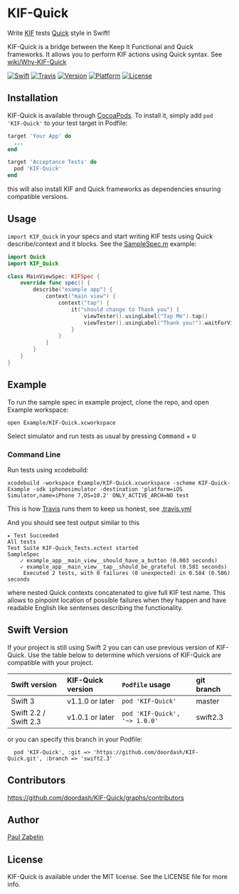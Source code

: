 # KIF-Quick
Write [KIF](https://github.com/kif-framework/KIF) tests [Quick](https://github.com/Quick/Quick) style in Swift!

KIF-Quick is a bridge between the Keep It Functional and Quick frameworks. It allows you to perform KIF actions using Quick syntax. See [wiki/Why-KIF-Quick](https://github.com/doordash/KIF-Quick/wiki/Why-KIF-Quick)

[![Swift][swift-badge]][swift-url]
[![Travis][travis-badge]][travis-url]
[![Version][version-badge]][pod-url]
[![Platform][platform-badge]][pod-url]
[![License][mit-badge]][pod-url]

## Installation

KIF-Quick is available through [CocoaPods](http://cocoapods.org). To install it, simply add `pod 'KIF-Quick'` to your test target in Podfile:

```ruby
target 'Your App' do
  ...
end

target 'Acceptance Tests' do
  pod 'KIF-Quick'
end
```
this will also install KIF and Quick frameworks as dependencies ensuring compatible versions.

## Usage
`import KIF_Quick` in your specs and start writing KIF tests using Quick describe/context and it blocks.  See the [SampleSpec.m](https://github.com/doordash/KIF-Quick/blob/master/Example/Tests/SampleSpec.swift) example:
```Swift
import Quick
import KIF_Quick

class MainViewSpec: KIFSpec {
    override func spec() {
        describe("example app") {
            context("main view") {
                context("tap") {
                    it("should change to Thank you") {
                        viewTester().usingLabel("Tap Me").tap()
                        viewTester().usingLabel("Thank you!").waitForView()
                    }
                }
            }
        }
    }
}
```

## Example

To run the sample spec in example project, clone the repo, and open Example workspace:
```
open Example/KIF-Quick.xcworkspace
```
Select simulator and run tests as usual by pressing <kbd>Command</kbd> + <kbd>U</kbd>

### Command Line
Run tests using xcodebuild:
```
xcodebuild -workspace Example/KIF-Quick.xcworkspace -scheme KIF-Quick-Example -sdk iphonesimulator -destination 'platform=iOS Simulator,name=iPhone 7,OS=10.2' ONLY_ACTIVE_ARCH=NO test
```
This is how [Travis][travis-url] runs them to keep us honest, see [.travis.yml](https://github.com/doordash/KIF-Quick/blob/master/.travis.yml)

And you should see test output similar to this
```
▸ Test Succeeded
All tests
Test Suite KIF-Quick_Tests.xctest started
SampleSpec
    ✓ example_app__main_view__should_have_a_button (0.003 seconds)
    ✓ example_app__main_view__tap__should_be_grateful (0.581 seconds)
	 Executed 2 tests, with 0 failures (0 unexpected) in 0.584 (0.586) seconds
```
where nested Quick contexts concatenated to give full KIF test name. This allows to pinpoint location of possible failures when they happen and have readable English like sentenses describing the functionality.

## Swift Version

If your project is still using Swift 2 you can can use previous version of KIF-Quick. Use the table below to determine which versions of KIF-Quick are compatible with your project.

|Swift version        |KIF-Quick version|`Podfile` usage|git branch|
|:--------------------|:---------------|:---------------|:---------------|
|Swift 3              |v1.1.0 or later |`pod 'KIF-Quick'`|master|
|Swift 2.2 / Swift 2.3|v1.0.1 or later |`pod 'KIF-Quick', '~> 1.0.0'`|swift2.3|

or you can specify this branch in your Podfile:
```
  pod 'KIF-Quick', :git => 'https://github.com/doordash/KIF-Quick.git', :branch => 'swift2.3'
```

## Contributors

https://github.com/doordash/KIF-Quick/graphs/contributors

## Author

[Paul Zabelin](https://github.com/paulz)


## License

KIF-Quick is available under the MIT license. See the LICENSE file for more info.

[swift-badge]: https://img.shields.io/badge/Swift-3.0-orange.svg?style=flat
[swift-url]: https://swift.org
[travis-badge]: http://img.shields.io/travis/doordash/KIF-Quick.svg?style=flat
[travis-url]: https://travis-ci.org/doordash/KIF-Quick
[version-badge]: https://img.shields.io/cocoapods/v/KIF-Quick.svg?style=flat
[mit-badge]: https://img.shields.io/badge/License-MIT-blue.svg?style=flat
[platform-badge]: https://img.shields.io/cocoapods/p/KIF-Quick.svg?style=flat
[pod-url]: http://cocoapods.org/pods/KIF-Quick
